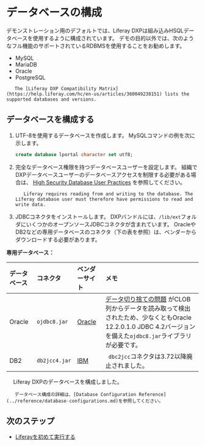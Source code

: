 # データベースの構成

デモンストレーション用のデフォルトでは、Liferay DXPは組み込みHSQLデータベースを使用するように構成されています。 デモの目的以外では、次のようなフル機能のサポートされているRDBMSを使用することをお勧めします。

* MySQL
* MariaDB
* Oracle
* PostgreSQL

```{important}
   The [Liferay DXP Compatibility Matrix](https://help.liferay.com/hc/en-us/articles/360049238151) lists the supported databases and versions.
```

<a name="configure-the-database" />

## データベースを構成する

1. UTF-8を使用するデータベースを作成します。 MySQLコマンドの例を次に示します。

    ```sql
    create database lportal character set utf8;
    ```

1. 完全なデータベース権限を持つデータベースユーザーを設定します。 組織でDXPデータベースユーザーのデータベースアクセスを制限する必要がある場合は、 [High Security Database User Practices](../reference/database-configurations.md#high-security-database-user-practices) を参照してください。

    ```{important}
       Liferay requires reading from and writing to the database. The Liferay database user must therefore have permissions to read and write data.
    ```

1. JDBCコネクタをインストールします。 DXPバンドルには、`/lib/ext`フォルダにいくつかのオープンソースJDBCコネクタが含まれています。 OracleやDB2などの専用データベースのコネクタ（下の表を参照）は、ベンダーからダウンロードする必要があります。

**専用データベース：**

| データベース | コネクタ          | ベンダーサイト                                     | メモ                                                                                                                                                |
|:------ |:------------- |:------------------------------------------- |:------------------------------------------------------------------------------------------------------------------------------------------------- |
| Oracle | `ojdbc8.jar`  | [Oracle](https://www.oracle.com/index.html) | [データ切り捨ての問題](https://issues.liferay.com/browse/LPS-79229) がCLOB列からデータを読み取って検出されたため、少なくともOracle 12.2.0.1.0 JDBC 4.2バージョンを備えた`ojdbc8.jar`ライブラリが必要です。 |
| DB2    | `db2jcc4.jar` | [IBM](https://www.ibm.com/)                 | ` dbc2jcc`コネクタは3.72以降廃止されました。                                                                                                                     |

　 Liferay DXPのデータベースを構成しました。

```{note}
   データベース構成の詳細は、[Database Configuration Reference](../reference/database-configurations.md)を参照してください。
```

<a name="next-steps" />

## 次のステップ

* [Liferayを初めて実行する](./running-liferay-for-the-first-time.md)
